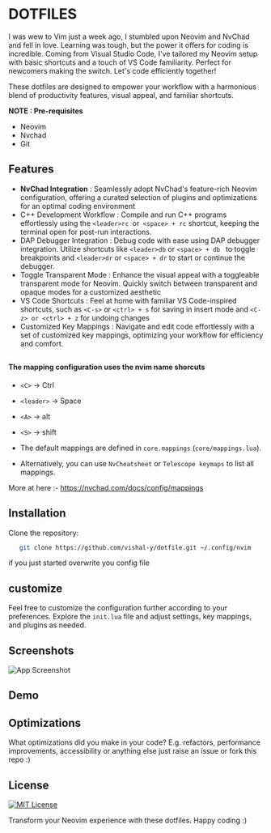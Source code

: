 
# DOTFILES

I was wew to Vim just a week ago, I stumbled upon Neovim and NvChad and fell in love. Learning was tough, but the power it offers for coding is incredible. Coming from Visual Studio Code, I've tailored my Neovim setup with basic shortcuts and a touch of VS Code familiarity. Perfect for newcomers making the switch. Let's code efficiently together!

These dotfiles are designed to empower your workflow with a harmonious blend of productivity features, visual appeal, and familiar shortcuts.


**NOTE : Pre-requisites**
- Neovim
- Nvchad
- Git


## Features

- **NvChad Integration** : Seamlessly adopt NvChad's feature-rich Neovim configuration, offering a curated selection of plugins and optimizations for an optimal coding environment
- C++ Development Workflow : Compile and run C++ programs effortlessly using the `<leader>rc `or` <space> + rc` shortcut, keeping the terminal open for post-run interactions.
- DAP Debugger Integration : Debug code with ease using DAP debugger integration. Utilize shortcuts like `<leader>db` or `<space> + db ` to toggle breakpoints and `<leader>dr` or `<space> + dr` to start or continue the debugger.
- Toggle Transparent Mode : Enhance the visual appeal with a toggleable transparent mode for Neovim. Quickly switch between transparent and opaque modes for a customized aesthetic
- VS Code Shortcuts : Feel at home with familiar VS Code-inspired shortcuts, such as `<C-s>` or `<ctrl> + s` for saving in insert mode and `<C-z> or <ctrl> + z` for undoing changes
- Customized Key Mappings : Navigate and edit code effortlessly with a set of customized key mappings, optimizing your workflow for efficiency and comfort.



##

#### The mapping configuration uses the nvim name shorcuts 

- `<C>` -> Ctrl
- `<leader>` -> Space
- `<A>` -> alt
- `<S>` -> shift

- The default mappings are defined in `core.mappings` (`core/mappings.lua`).
- Alternatively, you can use `NvCheatsheet` or `Telescope keymaps` to list all mappings.

More at here :- https://nvchad.com/docs/config/mappings




## Installation

Clone the repository:

```sh
   git clone https://github.com/vishal-y/dotfile.git ~/.config/nvim
```

if you just started overwrite you config file 

## customize
Feel free to customize the configuration further according to your preferences. Explore the `init.lua` file and adjust settings, key mappings, and plugins as needed.

## Screenshots

![App Screenshot](https://via.placeholder.com/468x300?text=App+Screenshot+Here)



## Demo




## Optimizations

What optimizations did you make in your code? E.g. refactors, performance improvements, accessibility or anything else just raise an issue or fork this repo :)

##

## License

[![MIT License](https://img.shields.io/badge/License-MIT-green.svg)](https://choosealicense.com/licenses/mit/)

Transform your Neovim experience with these dotfiles. Happy coding :) 



